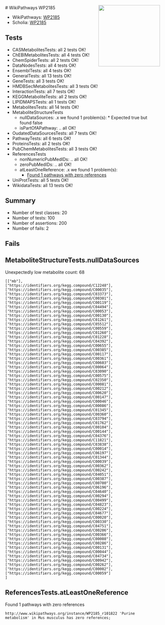 <img style="float: right; width: 200px" src="https://upload.wikimedia.org/wikipedia/commons/thumb/8/83/Wplogo_with_text_500.png/640px-Wplogo_with_text_500.png" />
# WikiPathways WP2185

* WikiPathways: [WP2185](https://new.wikipathways.org/pathways/WP2185)
* Scholia: [WP2185](https://scholia.toolforge.org/wikipathways/WP2185)
## Tests
* CASMetabolitesTests: all 2 tests OK!
* ChEBIMetabolitesTests: all 4 tests OK!
* ChemSpiderTests: all 2 tests OK!
* DataNodesTests: all 4 tests OK!
* EnsemblTests: all 4 tests OK!
* GeneralTests: all 13 tests OK!
* GeneTests: all 3 tests OK!
* HMDBSecMetabolitesTests: all 3 tests OK!
* InteractionTests: all 7 tests OK!
* KEGGMetaboliteTests: all 2 tests OK!
* LIPIDMAPSTests: all 1 tests OK!
* MetabolitesTests: all 14 tests OK!
* MetaboliteStructureTests
    * nullDataSources: .x we found 1 problem(s):
            * Expected true but found false
    * isPartOfAPathway: .. all OK!
* OudatedDataSourcesTests: all 7 tests OK!
* PathwayTests: all 6 tests OK!
* ProteinsTests: all 2 tests OK!
* PubChemMetabolitesTests: all 3 tests OK!
* ReferencesTests
    * nonNumericPubMedIDs: .. all OK!
    * zeroPubMedIDs: .. all OK!
    * atLeastOneReference: .x we found 1 problem(s):
        * [Found 1 pathways with zero references](#35eb778e)
* UniProtTests: all 5 tests OK!
* WikidataTests: all 13 tests OK!


## Summary

* Number of test classes: 20
* Number of tests: 100
* Number of assertions: 200
* Number of fails: 2

## Fails

<a name="9190422c" />

## MetaboliteStructureTests.nullDataSources

Unexpectedly low metabolite count: 68
```
[["mb"],
["https://identifiers.org/kegg.compound/C12248"],
["https://identifiers.org/kegg.compound/C00035"],
["https://identifiers.org/kegg.compound/C03373"],
["https://identifiers.org/kegg.compound/C00301"],
["https://identifiers.org/kegg.compound/C00119"],
["https://identifiers.org/kegg.compound/C04494"],
["https://identifiers.org/kegg.compound/C00053"],
["https://identifiers.org/kegg.compound/C00130"],
["https://identifiers.org/kegg.compound/C01261"],
["https://identifiers.org/kegg.compound/C05512"],
["https://identifiers.org/kegg.compound/C00559"],
["https://identifiers.org/kegg.compound/C01260"],
["https://identifiers.org/kegg.compound/C01228"],
["https://identifiers.org/kegg.compound/C04392"],
["https://identifiers.org/kegg.compound/C00655"],
["https://identifiers.org/kegg.compound/C00385"],
["https://identifiers.org/kegg.compound/C00117"],
["https://identifiers.org/kegg.compound/C00361"],
["https://identifiers.org/kegg.compound/C00603"],
["https://identifiers.org/kegg.compound/C00064"],
["https://identifiers.org/kegg.compound/C03090"],
["https://identifiers.org/kegg.compound/C00575"],
["https://identifiers.org/kegg.compound/C02350"],
["https://identifiers.org/kegg.compound/C00081"],
["https://identifiers.org/kegg.compound/C00212"],
["https://identifiers.org/kegg.compound/C00620"],
["https://identifiers.org/kegg.compound/C00147"],
["https://identifiers.org/kegg.compound/C00046"],
["https://identifiers.org/kegg.compound/C00086"],
["https://identifiers.org/kegg.compound/C01345"],
["https://identifiers.org/kegg.compound/C00360"],
["https://identifiers.org/kegg.compound/C03794"],
["https://identifiers.org/kegg.compound/C01762"],
["https://identifiers.org/kegg.compound/C00104"],
["https://identifiers.org/kegg.compound/C00144"],
["https://identifiers.org/kegg.compound/C04376"],
["https://identifiers.org/kegg.compound/C11821"],
["https://identifiers.org/kegg.compound/C03838"],
["https://identifiers.org/kegg.compound/C00014"],
["https://identifiers.org/kegg.compound/C06197"],
["https://identifiers.org/kegg.compound/C01344"],
["https://identifiers.org/kegg.compound/C00039"],
["https://identifiers.org/kegg.compound/C00362"],
["https://identifiers.org/kegg.compound/C00242"],
["https://identifiers.org/kegg.compound/C04051"],
["https://identifiers.org/kegg.compound/C00387"],
["https://identifiers.org/kegg.compound/C00700"],
["https://identifiers.org/kegg.compound/C06196"],
["https://identifiers.org/kegg.compound/C04640"],
["https://identifiers.org/kegg.compound/C00294"],
["https://identifiers.org/kegg.compound/C00499"],
["https://identifiers.org/kegg.compound/C04823"],
["https://identifiers.org/kegg.compound/C00224"],
["https://identifiers.org/kegg.compound/C04677"],
["https://identifiers.org/kegg.compound/C00020"],
["https://identifiers.org/kegg.compound/C00330"],
["https://identifiers.org/kegg.compound/C04751"],
["https://identifiers.org/kegg.compound/C00206"],
["https://identifiers.org/kegg.compound/C00366"],
["https://identifiers.org/kegg.compound/C00008"],
["https://identifiers.org/kegg.compound/C00286"],
["https://identifiers.org/kegg.compound/C00131"],
["https://identifiers.org/kegg.compound/C00044"],
["https://identifiers.org/kegg.compound/C04734"],
["https://identifiers.org/kegg.compound/C00942"],
["https://identifiers.org/kegg.compound/C00262"],
["https://identifiers.org/kegg.compound/C00002"],
["https://identifiers.org/kegg.compound/C00059"]
]
```

<a name="35eb778e" />

## ReferencesTests.atLeastOneReference

Found 1 pathways with zero references
```
http://www.wikipathways.org/instance/WP2185_r101822 'Purine metabolism' in Mus musculus has zero references; 
```


